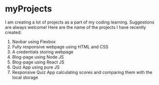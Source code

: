 # myProjects
I am creating a lot of projects as a part of my coding learning. Suggestions are always welcome!
Here are the name of the projects I have recently created:

1. Navbar using Flexbox
2. Fully responsive webpage using HTML and CSS
3. A credentials storing webpage
4. Blog-page using Node JS
5. Blog-page using React JS
6. Quiz App using pure JS
7. Responsive Quiz App calculating scores and comparing them with the local storage
